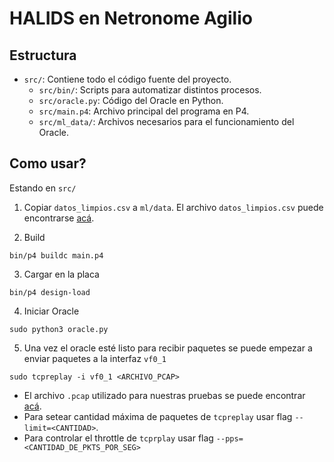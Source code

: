 # HALIDS en Netronome Agilio

## Estructura
- `src/`: Contiene todo el código fuente del proyecto.
  - `src/bin/`: Scripts para automatizar distintos procesos.
  - `src/oracle.py`: Código del Oracle en Python.
  - `src/main.p4`: Archivo principal del programa en P4.
  - `src/ml_data/`: Archivos necesarios para el funcionamiento del Oracle.
## Como usar?
Estando en `src/`

1. Copiar `datos_limpios.csv` a `ml/data`. El archivo `datos_limpios.csv` puede encontrarse [acá](https://gitlab.fing.edu.uy/bbrandino/halids/-/blob/6fc316033996627894d005f8b995d956c5c62bf0/software/1tree/datos_limpios.csv).

2. Build
```
bin/p4 buildc main.p4
```

3. Cargar en la placa
```
bin/p4 design-load
```

4. Iniciar Oracle
```
sudo python3 oracle.py
```

5. Una vez el oracle esté listo para recibir paquetes se puede empezar a enviar paquetes a la interfaz `vf0_1`
```
sudo tcpreplay -i vf0_1 <ARCHIVO_PCAP>
```
- El archivo `.pcap` utilizado para nuestras pruebas se puede encontrar [acá](https://gitlab.fing.edu.uy/bbrandino/halids/-/blob/6fc316033996627894d005f8b995d956c5c62bf0/software/large_cap.pcap).
- Para setear cantidad máxima de paquetes de `tcpreplay` usar flag `--limit=<CANTIDAD>`. 
- Para controlar el throttle de `tcprplay` usar flag `--pps=<CANTIDAD_DE_PKTS_POR_SEG>`
